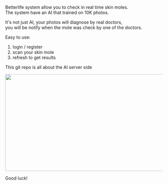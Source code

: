 Betterlife system allow you to check in real time skin moles. <br>
The system have an AI that trained on 10K photos.

It's not just AI, your photos will diagnose by real doctors, <br>
you will be notify when the mole was check by one of the doctors.


Easy to use:
1. login / register
2. scan your skin mole
3. refresh to get results


This git repo is all about the AI server side

<img src="https://github.com/Yogranov/Betterlife-AI/blob/master/README_MEDIA/anim.gif" width="600" height="310" />



Good luck!
